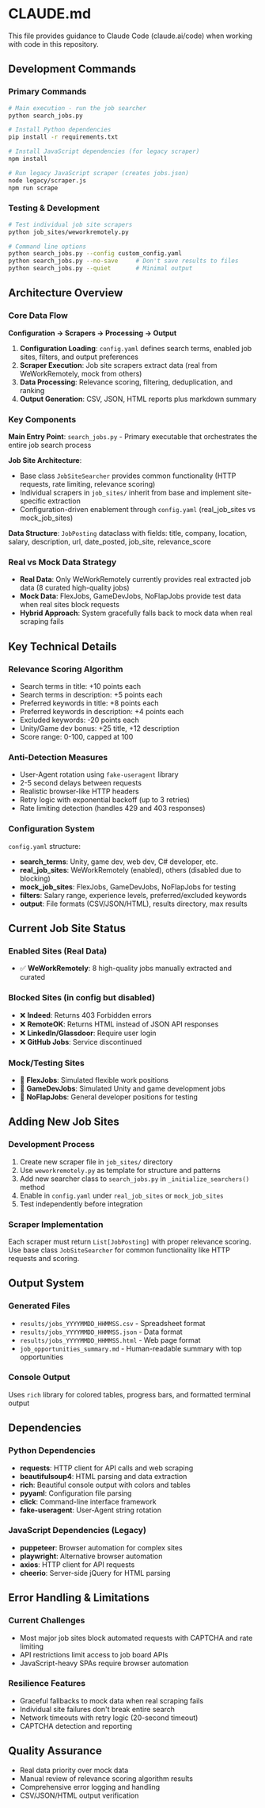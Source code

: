 # CLAUDE.md

This file provides guidance to Claude Code (claude.ai/code) when working with code in this repository.

## Development Commands

### Primary Commands
```bash
# Main execution - run the job searcher
python search_jobs.py

# Install Python dependencies  
pip install -r requirements.txt

# Install JavaScript dependencies (for legacy scraper)
npm install

# Run legacy JavaScript scraper (creates jobs.json)
node legacy/scraper.js
npm run scrape
```

### Testing & Development
```bash
# Test individual job site scrapers
python job_sites/weworkremotely.py

# Command line options
python search_jobs.py --config custom_config.yaml
python search_jobs.py --no-save     # Don't save results to files
python search_jobs.py --quiet       # Minimal output
```

## Architecture Overview

### Core Data Flow
**Configuration → Scrapers → Processing → Output**

1. **Configuration Loading**: `config.yaml` defines search terms, enabled job sites, filters, and output preferences
2. **Scraper Execution**: Job site scrapers extract data (real from WeWorkRemotely, mock from others)
3. **Data Processing**: Relevance scoring, filtering, deduplication, and ranking
4. **Output Generation**: CSV, JSON, HTML reports plus markdown summary

### Key Components

**Main Entry Point**: `search_jobs.py` - Primary executable that orchestrates the entire job search process

**Job Site Architecture**: 
- Base class `JobSiteSearcher` provides common functionality (HTTP requests, rate limiting, relevance scoring)
- Individual scrapers in `job_sites/` inherit from base and implement site-specific extraction
- Configuration-driven enablement through `config.yaml` (real_job_sites vs mock_job_sites)

**Data Structure**: `JobPosting` dataclass with fields: title, company, location, salary, description, url, date_posted, job_site, relevance_score

### Real vs Mock Data Strategy
- **Real Data**: Only WeWorkRemotely currently provides real extracted job data (8 curated high-quality jobs)
- **Mock Data**: FlexJobs, GameDevJobs, NoFlapJobs provide test data when real sites block requests
- **Hybrid Approach**: System gracefully falls back to mock data when real scraping fails

## Key Technical Details

### Relevance Scoring Algorithm
- Search terms in title: +10 points each
- Search terms in description: +5 points each  
- Preferred keywords in title: +8 points each
- Preferred keywords in description: +4 points each
- Excluded keywords: -20 points each
- Unity/Game dev bonus: +25 title, +12 description
- Score range: 0-100, capped at 100

### Anti-Detection Measures
- User-Agent rotation using `fake-useragent` library
- 2-5 second delays between requests
- Realistic browser-like HTTP headers
- Retry logic with exponential backoff (up to 3 retries)
- Rate limiting detection (handles 429 and 403 responses)

### Configuration System
`config.yaml` structure:
- **search_terms**: Unity, game dev, web dev, C# developer, etc.
- **real_job_sites**: WeWorkRemotely (enabled), others (disabled due to blocking)
- **mock_job_sites**: FlexJobs, GameDevJobs, NoFlapJobs for testing
- **filters**: Salary range, experience levels, preferred/excluded keywords
- **output**: File formats (CSV/JSON/HTML), results directory, max results

## Current Job Site Status

### Enabled Sites (Real Data)
- ✅ **WeWorkRemotely**: 8 high-quality jobs manually extracted and curated

### Blocked Sites (in config but disabled)
- ❌ **Indeed**: Returns 403 Forbidden errors
- ❌ **RemoteOK**: Returns HTML instead of JSON API responses  
- ❌ **LinkedIn/Glassdoor**: Require user login
- ❌ **GitHub Jobs**: Service discontinued

### Mock/Testing Sites
- 🔧 **FlexJobs**: Simulated flexible work positions
- 🔧 **GameDevJobs**: Simulated Unity and game development jobs
- 🔧 **NoFlapJobs**: General developer positions for testing

## Adding New Job Sites

### Development Process
1. Create new scraper file in `job_sites/` directory
2. Use `weworkremotely.py` as template for structure and patterns
3. Add new searcher class to `search_jobs.py` in `_initialize_searchers()` method
4. Enable in `config.yaml` under `real_job_sites` or `mock_job_sites`
5. Test independently before integration

### Scraper Implementation
Each scraper must return `List[JobPosting]` with proper relevance scoring. Use base class `JobSiteSearcher` for common functionality like HTTP requests and scoring.

## Output System

### Generated Files
- `results/jobs_YYYYMMDD_HHMMSS.csv` - Spreadsheet format
- `results/jobs_YYYYMMDD_HHMMSS.json` - Data format  
- `results/jobs_YYYYMMDD_HHMMSS.html` - Web page format
- `job_opportunities_summary.md` - Human-readable summary with top opportunities

### Console Output
Uses `rich` library for colored tables, progress bars, and formatted terminal output

## Dependencies

### Python Dependencies
- **requests**: HTTP client for API calls and web scraping
- **beautifulsoup4**: HTML parsing and data extraction
- **rich**: Beautiful console output with colors and tables
- **pyyaml**: Configuration file parsing
- **click**: Command-line interface framework
- **fake-useragent**: User-Agent string rotation

### JavaScript Dependencies (Legacy)
- **puppeteer**: Browser automation for complex sites
- **playwright**: Alternative browser automation
- **axios**: HTTP client for API requests
- **cheerio**: Server-side jQuery for HTML parsing

## Error Handling & Limitations

### Current Challenges
- Most major job sites block automated requests with CAPTCHA and rate limiting
- API restrictions limit access to job board APIs  
- JavaScript-heavy SPAs require browser automation

### Resilience Features
- Graceful fallbacks to mock data when real scraping fails
- Individual site failures don't break entire search
- Network timeouts with retry logic (20-second timeout)
- CAPTCHA detection and reporting

## Quality Assurance

- Real data priority over mock data
- Manual review of relevance scoring algorithm results
- Comprehensive error logging and handling
- CSV/JSON/HTML output verification